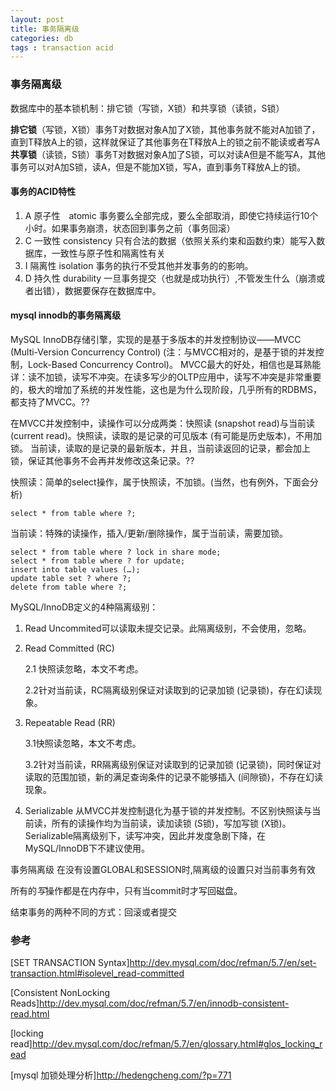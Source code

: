 ```yaml
---
layout: post
title: 事务隔离级
categories: db
tags : transaction acid
---
```


### 事务隔离级  

数据库中的基本锁机制：排它锁（写锁，X锁）和共享锁（读锁，S锁）  

**排它锁**（写锁，X锁）事务T对数据对象A加了X锁，其他事务就不能对A加锁了，直到T释放A上的锁，这样就保证了其他事务在T释放A上的锁之前不能读或者写A    
**共享锁**（读锁，S锁）事务T对数据对象A加了S锁，可以对读A但是不能写A，其他事务可以对A加S锁，读A，但是不能加X锁，写A，直到事务T释放A上的锁。  


#### 事务的ACID特性    

1.  A 原子性　atomic 事务要么全部完成，要么全部取消，即使它持续运行10个小时。如果事务崩溃，状态回到事务之前（事务回滚）
2.  C 一致性  consistency 只有合法的数据（依照关系约束和函数约束）能写入数据库，一致性与原子性和隔离性有关
3.  I 隔离性  isolation 事务的执行不受其他并发事务的的影响。
4.  D 持久性  durability 一旦事务提交（也就是成功执行）,不管发生什么（崩溃或者出错），数据要保存在数据库中。

#### mysql innodb的事务隔离级

MySQL InnoDB存储引擎，实现的是基于多版本的并发控制协议——MVCC (Multi-Version Concurrency Control) (注：与MVCC相对的，是基于锁的并发控制，Lock-Based Concurrency Control)。
MVCC最大的好处，相信也是耳熟能详：读不加锁，读写不冲突。在读多写少的OLTP应用中，读写不冲突是非常重要的，极大的增加了系统的并发性能，这也是为什么现阶段，几乎所有的RDBMS，都支持了MVCC。??

在MVCC并发控制中，读操作可以分成两类：快照读 (snapshot read)与当前读 (current read)。快照读，读取的是记录的可见版本 (有可能是历史版本)，不用加锁。
当前读，读取的是记录的最新版本，并且，当前读返回的记录，都会加上锁，保证其他事务不会再并发修改这条记录。??

快照读：简单的select操作，属于快照读，不加锁。(当然，也有例外，下面会分析)

    select * from table where ?;

当前读：特殊的读操作，插入/更新/删除操作，属于当前读，需要加锁。

    select * from table where ? lock in share mode;
    select * from table where ? for update;
    insert into table values (…);
    update table set ? where ?;
    delete from table where ?;

MySQL/InnoDB定义的4种隔离级别：

1.  Read Uncommited可以读取未提交记录。此隔离级别，不会使用，忽略。
2.  Read Committed (RC)

    2.1 快照读忽略，本文不考虑。

    2.2针对当前读，RC隔离级别保证对读取到的记录加锁 (记录锁)，存在幻读现象。
3.  Repeatable Read (RR)

    3.1快照读忽略，本文不考虑。

    3.2针对当前读，RR隔离级别保证对读取到的记录加锁 (记录锁)，同时保证对读取的范围加锁，新的满足查询条件的记录不能够插入 (间隙锁)，不存在幻读现象。
4.  Serializable    从MVCC并发控制退化为基于锁的并发控制。不区别快照读与当前读，所有的读操作均为当前读，读加读锁 (S锁)，写加写锁 (X锁)。Serializable隔离级别下，读写冲突，因此并发度急剧下降，在MySQL/InnoDB下不建议使用。

事务隔离级 在没有设置GLOBAL和SESSION时,隔离级的设置只对当前事务有效  

所有的*写*操作都是在内存中，只有当commit时才写回磁盘。

结束事务的两种不同的方式：回滚或者提交

### 参考

[SET TRANSACTION Syntax]<http://dev.mysql.com/doc/refman/5.7/en/set-transaction.html#isolevel_read-committed>

[Consistent NonLocking Reads]<http://dev.mysql.com/doc/refman/5.7/en/innodb-consistent-read.html>

[locking read]<http://dev.mysql.com/doc/refman/5.7/en/glossary.html#glos_locking_read>

[mysql 加锁处理分析]<http://hedengcheng.com/?p=771>
